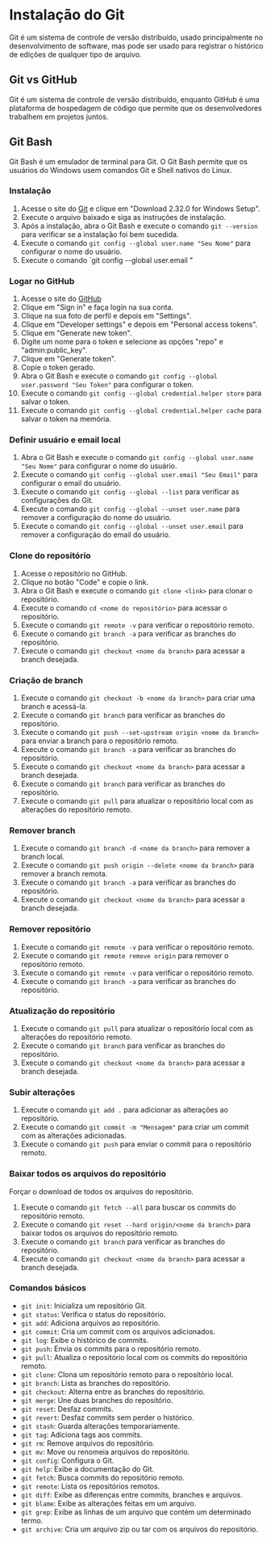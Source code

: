 # Instalação do Git

Git é um sistema de controle de versão distribuído, usado principalmente no desenvolvimento de software, mas pode ser usado para registrar o histórico de edições de qualquer tipo de arquivo.

## Git vs GitHub

Git é um sistema de controle de versão distribuído, enquanto GitHub é uma plataforma de hospedagem de código que permite que os desenvolvedores trabalhem em projetos juntos.

## Git Bash

Git Bash é um emulador de terminal para Git. O Git Bash permite que os usuários do Windows usem comandos Git e Shell nativos do Linux.

### Instalação

1. Acesse o site do [Git](https://git-scm.com/downloads) e clique em "Download 2.32.0 for Windows Setup".
2. Execute o arquivo baixado e siga as instruções de instalação.
3. Após a instalação, abra o Git Bash e execute o comando `git --version` para verificar se a instalação foi bem sucedida.
4. Execute o comando `git config --global user.name "Seu Nome"` para configurar o nome do usuário.
5. Execute o comando `git config --global user.email "

### Logar no GitHub

1. Acesse o site do [GitHub](https://github.com/rafaelsantosoli/EstudoProgramacao)
2. Clique em "Sign in" e faça login na sua conta.
3. Clique na sua foto de perfil e depois em "Settings".
4. Clique em "Developer settings" e depois em "Personal access tokens".
5. Clique em "Generate new token".
6. Digite um nome para o token e selecione as opções "repo" e "admin:public_key".
7. Clique em "Generate token".
8. Copie o token gerado.
9. Abra o Git Bash e execute o comando `git config --global user.password "Seu Token"` para configurar o token.
10. Execute o comando `git config --global credential.helper store` para salvar o token.
11. Execute o comando `git config --global credential.helper cache` para salvar o token na memória.

### Definir usuário e email local

1. Abra o Git Bash e execute o comando `git config --global user.name "Seu Nome"` para configurar o nome do usuário.
2. Execute o comando `git config --global user.email "Seu Email"` para configurar o email do usuário.
3. Execute o comando `git config --global --list` para verificar as configurações do Git.
4. Execute o comando `git config --global --unset user.name` para remover a configuração do nome do usuário.
5. Execute o comando `git config --global --unset user.email` para remover a configuração do email do usuário.


### Clone do repositório

1. Acesse o repositório no GitHub.
2. Clique no botão "Code" e copie o link.
3. Abra o Git Bash e execute o comando `git clone <link>` para clonar o repositório.
4. Execute o comando `cd <nome do repositório>` para acessar o repositório.
5. Execute o comando `git remote -v` para verificar o repositório remoto.
6. Execute o comando `git branch -a` para verificar as branches do repositório.
7. Execute o comando `git checkout <nome da branch>` para acessar a branch desejada.

### Criação de branch

1. Execute o comando `git checkout -b <nome da branch>` para criar uma branch e acessá-la.
2. Execute o comando `git branch` para verificar as branches do repositório.
3. Execute o comando `git push --set-upstream origin <nome da branch>` para enviar a branch para o repositório remoto.
4. Execute o comando `git branch -a` para verificar as branches do repositório.
5. Execute o comando `git checkout <nome da branch>` para acessar a branch desejada.
6. Execute o comando `git branch` para verificar as branches do repositório.
7. Execute o comando `git pull` para atualizar o repositório local com as alterações do repositório remoto.

### Remover branch

1. Execute o comando `git branch -d <nome da branch>` para remover a branch local.
2. Execute o comando `git push origin --delete <nome da branch>` para remover a branch remota.
3. Execute o comando `git branch -a` para verificar as branches do repositório.
4. Execute o comando `git checkout <nome da branch>` para acessar a branch desejada.

### Remover repositório

1. Execute o comando `git remote -v` para verificar o repositório remoto.
2. Execute o comando `git remote remove origin` para remover o repositório remoto.
3. Execute o comando `git remote -v` para verificar o repositório remoto.
4. Execute o comando `git branch -a` para verificar as branches do repositório.

### Atualização do repositório

1. Execute o comando `git pull` para atualizar o repositório local com as alterações do repositório remoto.
2. Execute o comando `git branch` para verificar as branches do repositório.
3. Execute o comando `git checkout <nome da branch>` para acessar a branch desejada.

### Subir alterações

1. Execute o comando `git add .` para adicionar as alterações ao repositório.
2. Execute o comando `git commit -m "Mensagem"` para criar um commit com as alterações adicionadas. 
3. Execute o comando `git push` para enviar o commit para o repositório remoto.

### Baixar todos os arquivos do repositório

Forçar o download de todos os arquivos do repositório.

1. Execute o comando `git fetch --all` para buscar os commits do repositório remoto.
2. Execute o comando `git reset --hard origin/<nome da branch>` para baixar todos os arquivos do repositório remoto.
3. Execute o comando `git branch` para verificar as branches do repositório.
4. Execute o comando `git checkout <nome da branch>` para acessar a branch desejada.



### Comandos básicos

- `git init`: Inicializa um repositório Git.
- `git status`: Verifica o status do repositório.
- `git add`: Adiciona arquivos ao repositório.
- `git commit`: Cria um commit com os arquivos adicionados.
- `git log`: Exibe o histórico de commits.
- `git push`: Envia os commits para o repositório remoto.
- `git pull`: Atualiza o repositório local com os commits do repositório remoto.
- `git clone`: Clona um repositório remoto para o repositório local.
- `git branch`: Lista as branches do repositório.
- `git checkout`: Alterna entre as branches do repositório.
- `git merge`: Une duas branches do repositório.
- `git reset`: Desfaz commits.
- `git revert`: Desfaz commits sem perder o histórico.
- `git stash`: Guarda alterações temporariamente.
- `git tag`: Adiciona tags aos commits.
- `git rm`: Remove arquivos do repositório.
- `git mv`: Move ou renomeia arquivos do repositório.
- `git config`: Configura o Git.
- `git help`: Exibe a documentação do Git.
- `git fetch`: Busca commits do repositório remoto.
- `git remote`: Lista os repositórios remotos.
- `git diff`: Exibe as diferenças entre commits, branches e arquivos.
- `git blame`: Exibe as alterações feitas em um arquivo.
- `git grep`: Exibe as linhas de um arquivo que contém um determinado termo.
- `git archive`: Cria um arquivo zip ou tar com os arquivos do repositório.

